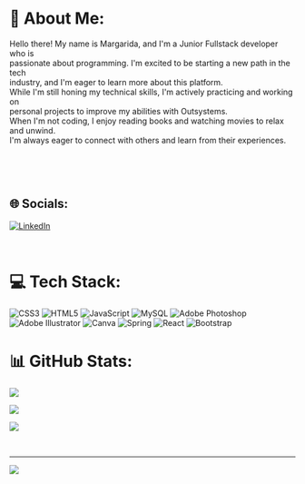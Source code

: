 # 💫 About Me:

Hello there! My name is Margarida, and I'm a Junior Fullstack developer who is <br>passionate about programming. I'm excited to be starting a new path in the tech <br>industry, and I'm eager to learn more about this platform.<br>While I'm still honing my technical skills, I'm actively practicing and working on <br>personal projects to improve my abilities with Outsystems. <br>When I'm not coding, I enjoy reading books and watching movies to relax and unwind. <br>I'm always eager to connect with others and learn from their experiences. 

​

​

## 🌐 Socials:

[![LinkedIn](https://img.shields.io/badge/LinkedIn-%230077B5.svg?logo=linkedin&logoColor=white)](https://linkedin.com/in/https://www.linkedin.com/in/ana-margarida-almostdev/) 

​

# 💻 Tech Stack:

![CSS3](https://img.shields.io/badge/css3-%231572B6.svg?style=plastic&logo=css3&logoColor=white) ![HTML5](https://img.shields.io/badge/html5-%23E34F26.svg?style=plastic&logo=html5&logoColor=white) ![JavaScript](https://img.shields.io/badge/javascript-%23323330.svg?style=plastic&logo=javascript&logoColor=%23F7DF1E) ![MySQL](https://img.shields.io/badge/mysql-%2300f.svg?style=plastic&logo=mysql&logoColor=white) ![Adobe Photoshop](https://img.shields.io/badge/adobephotoshop-%2331A8FF.svg?style=plastic&logo=adobephotoshop&logoColor=white) ![Adobe Illustrator](https://img.shields.io/badge/adobeillustrator-%23FF9A00.svg?style=plastic&logo=adobeillustrator&logoColor=white) ![Canva](https://img.shields.io/badge/Canva-%2300C4CC.svg?style=plastic&logo=Canva&logoColor=white) ![Spring](https://img.shields.io/badge/spring-%236DB33F.svg?style=plastic&logo=spring&logoColor=white) ![React](https://img.shields.io/badge/react-%2320232a.svg?style=plastic&logo=react&logoColor=%2361DAFB) ![Bootstrap](https://img.shields.io/badge/bootstrap-%23563D7C.svg?style=plastic&logo=bootstrap&logoColor=white)

# 📊 GitHub Stats:

![](https://github-readme-stats.vercel.app/api?username=MagsAlmeida&theme=dracula&hide_border=false&include_all_commits=false&count_private=false)<br/>

![](https://github-readme-streak-stats.herokuapp.com/?user=MagsAlmeida&theme=dracula&hide_border=false)<br/>

![](https://github-readme-stats.vercel.app/api/top-langs/?username=MagsAlmeida&theme=dracula&hide_border=false&include_all_commits=false&count_private=false&layout=compact)

​

---

[![](https://visitcount.itsvg.in/api?id=MagsAlmeida&icon=0&color=4)](https://visitcount.itsvg.in)

​

